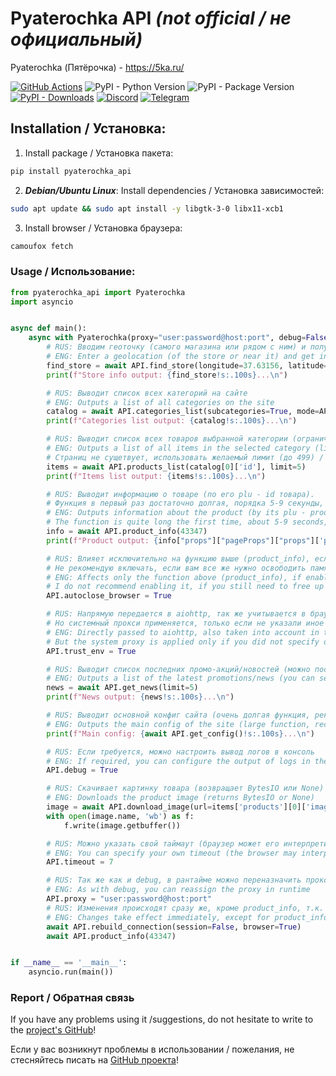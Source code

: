 # Pyaterochka API *(not official / не официальный)*

Pyaterochka (Пятёрочка) - https://5ka.ru/

[![GitHub Actions](https://github.com/Open-Inflation/pyaterochka_api/workflows/API%20Tests%20Daily/badge.svg)](https://github.com/Open-Inflation/pyaterochka_api/actions?query=workflow%3A"API+Tests+Daily?query=branch%3Amain")
![PyPI - Python Version](https://img.shields.io/pypi/pyversions/pyaterochka_api)
![PyPI - Package Version](https://img.shields.io/pypi/v/pyaterochka_api?color=blue)
[![PyPI - Downloads](https://img.shields.io/pypi/dm/pyaterochka_api?label=PyPi%20downloads)](https://pypi.org/project/pyaterochka-api/)
[![Discord](https://img.shields.io/discord/792572437292253224?label=Discord&labelColor=%232c2f33&color=%237289da)](https://discord.gg/UnJnGHNbBp)
[![Telegram](https://img.shields.io/badge/Telegram-24A1DE)](https://t.me/miskler_dev)



## Installation / Установка:
1. Install package / Установка пакета:
```bash
pip install pyaterochka_api
```
2. ***Debian/Ubuntu Linux***: Install dependencies / Установка зависимостей:
```bash
sudo apt update && sudo apt install -y libgtk-3-0 libx11-xcb1
```
3. Install browser / Установка браузера:
```bash
camoufox fetch
```

### Usage / Использование:
```py
from pyaterochka_api import Pyaterochka
import asyncio


async def main():
    async with Pyaterochka(proxy="user:password@host:port", debug=False, autoclose_browser=False, trust_env=False) as API:
        # RUS: Вводим геоточку (самого магазина или рядом с ним) и получаем инфу о магазине
        # ENG: Enter a geolocation (of the store or near it) and get info about the store
        find_store = await API.find_store(longitude=37.63156, latitude=55.73768)
        print(f"Store info output: {find_store!s:.100s}...\n")

        # RUS: Выводит список всех категорий на сайте
        # ENG: Outputs a list of all categories on the site
        catalog = await API.categories_list(subcategories=True, mode=API.PurchaseMode.DELIVERY)
        print(f"Categories list output: {catalog!s:.100s}...\n")

        # RUS: Выводит список всех товаров выбранной категории (ограничение 100 элементов, если превышает - запрашивайте через дополнительные страницы)
        # ENG: Outputs a list of all items in the selected category (limiting to 100 elements, if exceeds - request through additional pages)
        # Страниц не сущетвует, использовать желаемый лимит (до 499) / Pages do not exist, use the desired limit (up to 499)
        items = await API.products_list(catalog[0]['id'], limit=5)
        print(f"Items list output: {items!s:.100s}...\n")

        # RUS: Выводит информацию о товаре (по его plu - id товара).
        # Функция в первый раз достаточно долгая, порядка 5-9 секунды, последующие запросы около 2 секунд (если браузер не был закрыт)
        # ENG: Outputs information about the product (by its plu - product id).
        # The function is quite long the first time, about 5-9 seconds, subsequent requests take about 2 seconds (if the browser was not closed)
        info = await API.product_info(43347)
        print(f"Product output: {info["props"]["pageProps"]["props"]['productStore']!s:.100s}...\n")

        # RUS: Влияет исключительно на функцию выше (product_info), если включено, то после отработки запроса браузер закроется и кеши очищаются.
        # Не рекомендую включать, если вам все же нужно освободить память, лучше использовать API.close(session=False, browser=True)
        # ENG: Affects only the function above (product_info), if enabled, the browser will close after the request is processed and caches are cleared.
        # I do not recommend enabling it, if you still need to free up memory, it is better to use API.close(session=False, browser=True)
        API.autoclose_browser = True

        # RUS: Напрямую передается в aiohttp, так же учитывается в браузере. В первую очередь нужен для использования системного `HTTPS_PROXY`.
        # Но системный прокси применяется, только если не указали иное напрямую в `API.proxy`.
        # ENG: Directly passed to aiohttp, also taken into account in the browser. Primarily needed for using the system `HTTPS_PROXY`.
        # But the system proxy is applied only if you did not specify otherwise directly in `API.proxy`.
        API.trust_env = True

        # RUS: Выводит список последних промо-акций/новостей (можно поставить ограничитель по количеству, опционально)
        # ENG: Outputs a list of the latest promotions/news (you can set a limit on the number, optionally)
        news = await API.get_news(limit=5)
        print(f"News output: {news!s:.100s}...\n")

        # RUS: Выводит основной конфиг сайта (очень долгая функция, рекомендую сохранять в файл и переиспользовать)
        # ENG: Outputs the main config of the site (large function, recommend to save in a file and re-use it)
        print(f"Main config: {await API.get_config()!s:.100s}...\n")

        # RUS: Если требуется, можно настроить вывод логов в консоль
        # ENG: If required, you can configure the output of logs in the console
        API.debug = True

        # RUS: Скачивает картинку товара (возвращает BytesIO или None)
        # ENG: Downloads the product image (returns BytesIO or None)
        image = await API.download_image(url=items['products'][0]['image_links']['normal'][0])
        with open(image.name, 'wb') as f:
            f.write(image.getbuffer())

        # RUS: Можно указать свой таймаут (браузер может его интерпретировать как x2 т.к. там 2 итерации скачивания)
        # ENG: You can specify your own timeout (the browser may interpret it as x2 since there are 2 iterations of downloading)
        API.timeout = 7

        # RUS: Так же как и debug, в рантайме можно переназначить прокси
        # ENG: As with debug, you can reassign the proxy in runtime
        API.proxy = "user:password@host:port"
        # RUS: Изменения происходят сразу же, кроме product_info, т.к. за него отвечает браузер
        # ENG: Changes take effect immediately, except for product_info, as it is handled by the browser
        await API.rebuild_connection(session=False, browser=True)
        await API.product_info(43347)


if __name__ == '__main__':
    asyncio.run(main())
```

### Report / Обратная связь

If you have any problems using it /suggestions, do not hesitate to write to the [project's GitHub](https://github.com/Open-Inflation/pyaterochka_api/issues)!

Если у вас возникнут проблемы в использовании / пожелания, не стесняйтесь писать на [GitHub проекта](https://github.com/Open-Inflation/pyaterochka_api/issues)!
